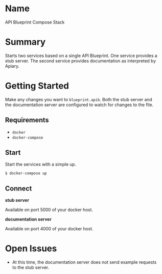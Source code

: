 # Name

API Blueprint Compose Stack

# Summary

Starts two services based on a single API Blueprint. One service provides a stub
server. The second service provides documentation as interpreted by Apiary.

# Getting Started

Make any changes you want to `blueprint.apib`. Both the stub server and the
documentation server are configured to watch for changes to the file.

## Requirements

+ `docker`
+ `docker-compose`

## Start

Start the services with a simple up.

```
$ docker-compose up
```

## Connect

**stub server**

Available on port 5000 of your docker host.

**documentation server**

Available on port 4000 of your docker host.

# Open Issues

- At this time, the documentation server does not send example requests to the
  stub server.
